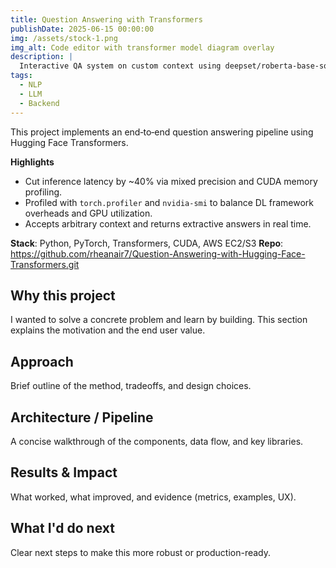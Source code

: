 ```yaml
---
title: Question Answering with Transformers
publishDate: 2025-06-15 00:00:00
img: /assets/stock-1.png
img_alt: Code editor with transformer model diagram overlay
description: |
  Interactive QA system on custom context using deepset/roberta-base-squad2; deployed on AWS with CUDA optimization.
tags:
  - NLP
  - LLM
  - Backend
---
```


This project implements an end‑to‑end question answering pipeline using Hugging Face Transformers.

**Highlights**
- Cut inference latency by ~40% via mixed precision and CUDA memory profiling.
- Profiled with `torch.profiler` and `nvidia-smi` to balance DL framework overheads and GPU utilization.
- Accepts arbitrary context and returns extractive answers in real time.

**Stack**: Python, PyTorch, Transformers, CUDA, AWS EC2/S3
**Repo**: https://github.com/rheanair7/Question-Answering-with-Hugging-Face-Transformers.git

## Why this project
I wanted to solve a concrete problem and learn by building. This section explains the motivation and the end user value.

## Approach
Brief outline of the method, tradeoffs, and design choices.

## Architecture / Pipeline
A concise walkthrough of the components, data flow, and key libraries.

## Results & Impact
What worked, what improved, and evidence (metrics, examples, UX).

## What I'd do next
Clear next steps to make this more robust or production-ready.

